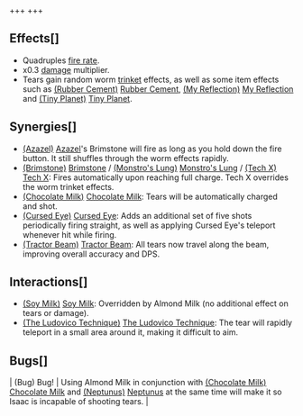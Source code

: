 +++
+++

Effects[]
---------


* Quadruples [fire rate](/wiki/Fire_rate "Fire rate").
* x0.3 [damage](/wiki/Damage "Damage") multiplier.
* Tears gain random worm [trinket](/wiki/Trinket "Trinket") effects, as well as some item effects such as [(Rubber Cement)](/wiki/Rubber_Cement "Rubber Cement") [Rubber Cement](/wiki/Rubber_Cement "Rubber Cement"), [(My Reflection)](/wiki/My_Reflection "My Reflection") [My Reflection](/wiki/My_Reflection "My Reflection") and [(Tiny Planet)](/wiki/Tiny_Planet "Tiny Planet") [Tiny Planet](/wiki/Tiny_Planet "Tiny Planet").


Synergies[]
-----------


* [(Azazel)](/wiki/Azazel "Azazel") [Azazel](/wiki/Azazel "Azazel")'s Brimstone will fire as long as you hold down the fire button. It still shuffles through the worm effects rapidly.
* [(Brimstone)](/wiki/Brimstone "Brimstone") [Brimstone](/wiki/Brimstone "Brimstone") / [(Monstro's Lung)](/wiki/Monstro%27s_Lung "Monstro's Lung") [Monstro's Lung](/wiki/Monstro%27s_Lung "Monstro's Lung") / [(Tech X)](/wiki/Tech_X "Tech X") [Tech X](/wiki/Tech_X "Tech X"): Fires automatically upon reaching full charge. Tech X overrides the worm trinket effects.
* [(Chocolate Milk)](/wiki/Chocolate_Milk "Chocolate Milk") [Chocolate Milk](/wiki/Chocolate_Milk "Chocolate Milk"): Tears will be automatically charged and shot.
* [(Cursed Eye)](/wiki/Cursed_Eye "Cursed Eye") [Cursed Eye](/wiki/Cursed_Eye "Cursed Eye"): Adds an additional set of five shots periodically firing straight, as well as applying Cursed Eye's teleport whenever hit while firing.
* [(Tractor Beam)](/wiki/Tractor_Beam "Tractor Beam") [Tractor Beam](/wiki/Tractor_Beam "Tractor Beam"): All tears now travel along the beam, improving overall accuracy and DPS.


Interactions[]
--------------


* [(Soy Milk)](/wiki/Soy_Milk "Soy Milk") [Soy Milk](/wiki/Soy_Milk "Soy Milk"): Overridden by Almond Milk (no additional effect on tears or damage).
* [(The Ludovico Technique)](/wiki/The_Ludovico_Technique "The Ludovico Technique") [The Ludovico Technique](/wiki/The_Ludovico_Technique "The Ludovico Technique"): The tear will rapidly teleport in a small area around it, making it difficult to aim.


Bugs[]
------




| (Bug) Bug!
 | Using Almond Milk in conjunction with [(Chocolate Milk)](/wiki/Chocolate_Milk "Chocolate Milk") [Chocolate Milk](/wiki/Chocolate_Milk "Chocolate Milk") and [(Neptunus)](/wiki/Neptunus "Neptunus") [Neptunus](/wiki/Neptunus "Neptunus") at the same time will make it so Isaac is incapable of shooting tears.
 |


